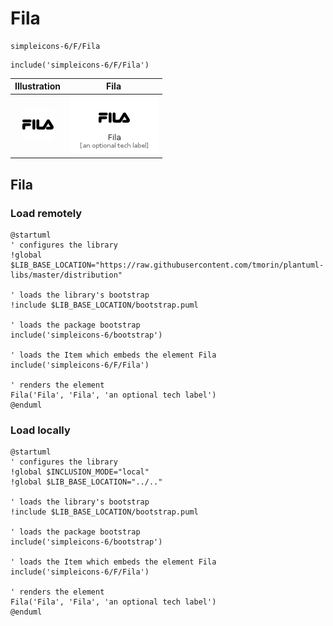 # Fila


```text
simpleicons-6/F/Fila
```

```text
include('simpleicons-6/F/Fila')
```



| Illustration | Fila |
| :---: | :---: |
| ![illustration for Illustration](../../simpleicons-6/F/Fila.png) | ![illustration for Fila](../../simpleicons-6/F/Fila.Local.png) |




## Fila

### Load remotely
```plantuml
@startuml
' configures the library
!global $LIB_BASE_LOCATION="https://raw.githubusercontent.com/tmorin/plantuml-libs/master/distribution"

' loads the library's bootstrap
!include $LIB_BASE_LOCATION/bootstrap.puml

' loads the package bootstrap
include('simpleicons-6/bootstrap')

' loads the Item which embeds the element Fila
include('simpleicons-6/F/Fila')

' renders the element
Fila('Fila', 'Fila', 'an optional tech label')
@enduml
```

### Load locally
```plantuml
@startuml
' configures the library
!global $INCLUSION_MODE="local"
!global $LIB_BASE_LOCATION="../.."

' loads the library's bootstrap
!include $LIB_BASE_LOCATION/bootstrap.puml

' loads the package bootstrap
include('simpleicons-6/bootstrap')

' loads the Item which embeds the element Fila
include('simpleicons-6/F/Fila')

' renders the element
Fila('Fila', 'Fila', 'an optional tech label')
@enduml
```

